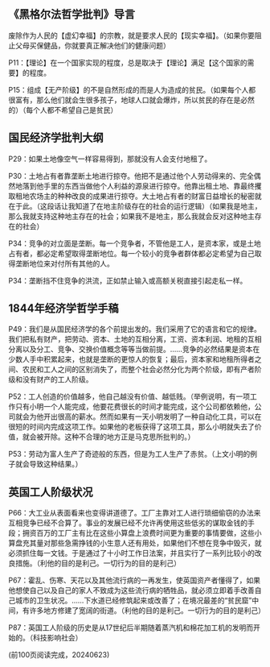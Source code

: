 ## 《黑格尔法哲学批判》导言

废除作为人民的【虚幻幸福】的宗教，就是要求人民的【现实幸福】。（如果你要阻止父母买保健品，你就要真正解决他们的健康问题）

P11：【理论】在一个国家实现的程度，总是取决于【理论】满足【这个国家的需要】的程度。

P15：组成【无产阶级】的不是自然形成的而是人为造成的贫民。（如果每个人都很富有，那么他们就会生很多孩子，地球人口就会爆炸，所以贫民的存在是必然的）（每个人都不希望自己是贫民）

## 国民经济学批判大纲

P29：如果土地像空气一样容易得到，那就没有人会支付地租了。

P30：土地占有者靠垄断土地进行掠夺。他把不是通过他个人劳动得来的、完全偶然地落到他手里的东西当做他个人利益的源泉进行掠夺。他靠出租土地、靠最终攫取租地农场主的种种改良的成果进行掠夺。大土地占有者的财富日益增长的秘密就在于此。（这段话让我知道了在地主阶级存在的社会的运行逻辑）（如果我是地主，那么我就支持这种地主存在的社会；如果我不是地主，那么我就会反对这种地主存在的社会）

P34：竞争的对立面是垄断。每一个竞争者，不管他是工人，是资本家，或是土地占有者，都必定希望取得垄断地位。每一个较小的竞争者群体都必定希望为自己取得垄断地位来对付所有其他的人。

P34：垄断挡不住竞争的洪流，正如禁止输入或高额关税直接引起走私一样。

## 1844年经济学哲学手稿

P49：我们是从国民经济学的各个前提出发的。我们采用了它的语言和它的规律。我们把私有财产，把劳动、资本、土地的互相分离，工资、资本利润、地租的互相分离以及分工、竞争、交换价值概念等等当做前提。……竞争的必然结果是资本在少数人手中积累起来，也就是垄断的更惊人的恢复；最后，资本家和地租所得者之间、农民和工人之间的区别消失了，而整个社会必然分化为两个阶级，即有产者阶级和没有财产的工人阶级。

P52：工人创造的价值越多，他自己越没有价值、越低贱。（举例说明，有一项工作只有小明一个人能完成，他要花费很长的时间才能完成，这个公司都依赖他，公司就会为他开出很高的薪水。然而如果有一天小明发明了一种自动化工具，可以在很短的时间内完成这项工作。如果他的老板获得了这项工具，那么小明就失去了价值，就会被开除。这种不合理的地方正是马克思所批判的。）

P53：劳动为富人生产了奇迹般的东西，但是为工人生产了赤贫。（上文小明的例子就会导致这种结果。）

## 英国工人阶级状况

P66：大工业从表面看来也变得讲道德了。工厂主靠对工人进行琐细偷窃的办法来互相竞争已经不合算了。事业的发展已经不允许再使用这些低劣的谋取金钱的手段；拥资百万的工厂主有比在这些小算盘上浪费时间更为重要的事情要做，这些小算盘充其量对那些急需挣钱的小生意人还有用处，如果他们不想在竞争中毁灭，就必须抓住每一文钱。于是通过了十小时工作日法案，并且实行了一系列比较小的改良措施。（利他的目的是利己。一切行为的目的是利己）

P67：霍乱、伤寒、天花以及其他流行病的一再发生，使英国资产者懂得了，如果他想使自己以及自己的家人不致成为这些流行病的牺牲品，就必须立即着手改善自己城市的卫生状况。……下水道已经修筑起来或改善了；在境况最差的“贫民窟”中间，有许多地方修建了宽阔的街道。（利他的目的是利己。一切行为的目的是利己）

P87：英国工人阶级的历史是从17世纪后半期随着蒸汽机和棉花加工机的发明而开始的。（科技影响社会）

(前100页阅读完成，20240623)
